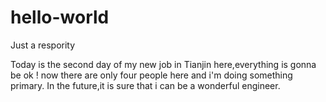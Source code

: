 # hello-world
Just a respority

Today is the second day of my new job in Tianjin here,everything is gonna be ok !
now there are only four people here and  i'm doing something primary. In the future,it is sure that i can be a wonderful engineer.
    
